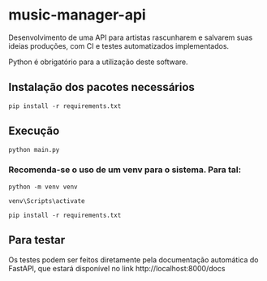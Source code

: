 # music-manager-api
Desenvolvimento de uma API para artistas rascunharem e salvarem suas ideias produções, com CI e testes automatizados implementados.

Python é obrigatório para a utilização deste software.

## Instalação dos pacotes necessários
```
pip install -r requirements.txt
```

## Execução
```
python main.py
```

### Recomenda-se o uso de um venv para o sistema. Para tal:
```
python -m venv venv

venv\Scripts\activate

pip install -r requirements.txt
```

## Para testar
Os testes podem ser feitos diretamente pela documentação automática do FastAPI, que estará disponível no link
http://localhost:8000/docs